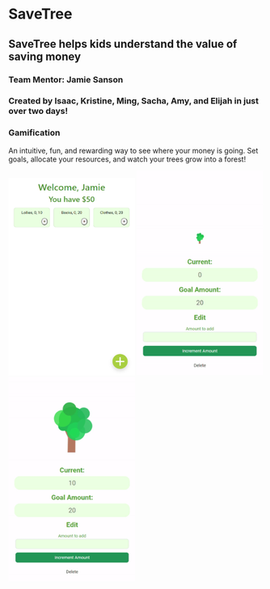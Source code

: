 # SaveTree
## SaveTree helps kids understand the value of saving money
### Team Mentor: Jamie Sanson
### Created by Isaac, Kristine, Ming, Sacha, Amy, and Elijah in just over two days!

### Gamification
An intuitive, fun, and rewarding way to see where your money is going. 
Set goals, allocate your resources, and watch your trees grow into a forest!

<p float="left">
  <img src="readmeImages/home_screen.png"  width="250" height="391">
  <img src="readmeImages/tree_0_gif.gif"  width="250" height="406">
  <img src="readmeImages/tree_50_gif.gif"  width="250" height="406">
 </p>

